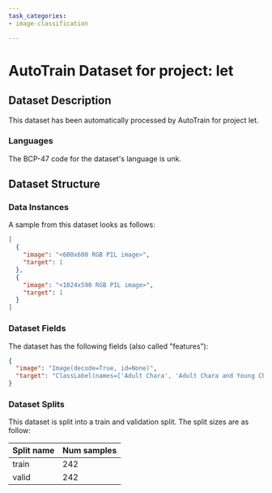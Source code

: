 ```yaml
---
task_categories:
- image-classification

---
```

# AutoTrain Dataset for project: let

## Dataset Description

This dataset has been automatically processed by AutoTrain for project let.

### Languages

The BCP-47 code for the dataset's language is unk.

## Dataset Structure

### Data Instances

A sample from this dataset looks as follows:

```json
[
  {
    "image": "<600x600 RGB PIL image>",
    "target": 1
  },
  {
    "image": "<1024x590 RGB PIL image>",
    "target": 1
  }
]
```

### Dataset Fields

The dataset has the following fields (also called "features"):

```json
{
  "image": "Image(decode=True, id=None)",
  "target": "ClassLabel(names=['Adult Chara', 'Adult Chara and Young Chara', 'Chara', 'Female Kris', 'Kris', 'Kris and Adult Chara', 'Kris and Chara', 'Kris and Female Chara', 'Kris and Male Chara', 'Kris and The Player', 'Kris and a Soul', 'Kris next to the Ghost of Chara', 'Male Kris', 'Male Kris and Female Kris', 'StoryShift Chara', 'StoryShift Chara and Young Chara', 'Teen Chara and Young Chara', 'Teenager Chara and Young Chara', 'Young Chara'], id=None)"
}
```

### Dataset Splits

This dataset is split into a train and validation split. The split sizes are as follow:

| Split name   | Num samples         |
| ------------ | ------------------- |
| train        | 242 |
| valid        | 242 |
